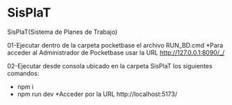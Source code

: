# SisPlaT
SisPlaT(Sistema de Planes de Trabajo)

01-Ejecutar dentro de la carpeta pocketbase el archivo RUN_BD.cmd
  *Para acceder al Administrador de Pocketbase usar la URL http://127.0.0.1:8090/_/
  
02-Ejecutar desde consola ubicado en la carpeta SisPlaT los siguientes comandos:
  - npm i
  - npm run dev
  *Acceder por la URL http://localhost:5173/

